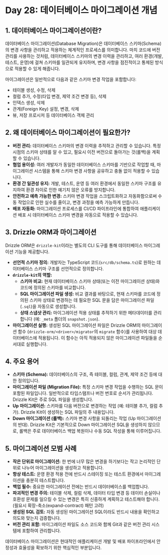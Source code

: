 # Day 28: 데이터베이스 마이그레이션 개념

## 1. 데이터베이스 마이그레이션이란?

데이터베이스 마이그레이션(Database Migration)은 데이터베이스 스키마(Schema)의 변경 사항을 관리하고 적용하는 체계적인 프로세스를 의미합니다. 마치 코드에 버전 관리를 사용하는 것처럼, 데이터베이스 스키마의 변경 이력을 관리하고, 여러 환경(개발, 테스트, 운영)에 걸쳐 스키마를 일관되게 유지하며, 변경 사항을 점진적이고 통제된 방식으로 적용할 수 있게 해줍니다.

마이그레이션은 일반적으로 다음과 같은 스키마 변경 작업을 포함합니다:

-   테이블 생성, 수정, 삭제
-   컬럼 추가, 수정(타입 변경, 제약 조건 변경 등), 삭제
-   인덱스 생성, 삭제
-   관계(Foreign Key) 설정, 변경, 삭제
-   뷰, 저장 프로시저 등 데이터베이스 객체 관리

## 2. 왜 데이터베이스 마이그레이션이 필요한가?

-   **버전 관리:** 데이터베이스 스키마의 변경 이력을 추적하고 관리할 수 있습니다. 특정 시점의 스키마 상태를 알 수 있고, 필요시 이전 버전으로 돌아가는 것(롤백)을 계획할 수 있습니다.
-   **협업 용이성:** 여러 개발자가 동일한 데이터베이스 스키마를 기반으로 작업할 때, 마이그레이션 시스템을 통해 스키마 변경 사항을 공유하고 충돌 없이 적용할 수 있습니다.
-   **환경 간 일관성 유지:** 개발, 테스트, 운영 등 여러 환경에서 동일한 스키마 구조를 유지하여 환경 차이로 인한 예기치 않은 오류를 방지합니다.
-   **안전하고 예측 가능한 변경:** 스키마 변경 작업을 스크립트화하고 자동화함으로써 수동 작업으로 인한 실수를 줄이고, 변경 과정을 예측 가능하게 만듭니다.
-   **배포 자동화:** 마이그레이션 프로세스를 CI/CD 파이프라인에 통합하여 애플리케이션 배포 시 데이터베이스 스키마 변경을 자동으로 적용할 수 있습니다.

## 3. Drizzle ORM과 마이그레이션

Drizzle ORM은 `drizzle-kit`이라는 별도의 CLI 도구를 통해 데이터베이스 마이그레이션 기능을 제공합니다.

-   **선언적 스키마 정의:** 개발자는 TypeScript 코드(`src/db/schema.ts`)로 원하는 데이터베이스 스키마 구조를 선언적으로 정의합니다.
-   **`drizzle-kit`의 역할:**
    -   **스키마 비교:** 현재 데이터베이스 스키마 상태(또는 이전 마이그레이션 상태)와 코드에 정의된 스키마를 비교합니다.
    -   **SQL 마이그레이션 파일 생성:** 비교 결과를 바탕으로, 현재 스키마를 코드에 정의된 스키마 상태로 변경하는 데 필요한 SQL 문을 담은 마이그레이션 파일(`.sql`)을 자동으로 생성합니다.
    -   **상태 스냅샷 관리:** 마이그레이션 적용 상태를 추적하기 위한 메타데이터를 관리합니다 (예: `_meta` 폴더의 `snapshot.json`).
-   **마이그레이션 실행:** 생성된 SQL 마이그레이션 파일은 Drizzle ORM의 마이그레이션 함수 (`drizzle-orm/<driver>/migrator`의 `migrate` 함수)를 사용하여 대상 데이터베이스에 적용됩니다. 이 함수는 아직 적용되지 않은 마이그레이션 파일들을 순서대로 실행합니다.

## 4. 주요 용어

-   **스키마 (Schema):** 데이터베이스의 구조, 즉 테이블, 컬럼, 관계, 제약 조건 등에 대한 정의입니다.
-   **마이그레이션 파일 (Migration File):** 특정 스키마 변경 작업을 수행하는 SQL 문이 포함된 파일입니다. 일반적으로 타임스탬프나 버전 번호로 순서가 관리됩니다. Drizzle Kit은 주로 SQL 파일을 생성합니다.
-   **Up 마이그레이션:** 스키마를 다음 버전으로 변경하는 작업 (예: 테이블 추가, 컬럼 추가). Drizzle Kit이 생성하는 SQL 파일의 주 내용입니다.
-   **Down 마이그레이션 (롤백):** 스키마 변경 사항을 되돌리는 작업 (Up 마이그레이션의 반대). Drizzle Kit은 기본적으로 Down 마이그레이션 SQL을 생성하지 않으므로, 롤백은 주로 데이터베이스 백업 복원이나 수동 SQL 작성을 통해 이루어집니다.

## 5. 마이그레이션 모범 사례

-   **작은 단위로 마이그레이션:** 한 번에 너무 많은 변경을 하기보다는 작고 논리적인 단위로 나누어 마이그레이션을 생성하고 적용합니다.
-   **항상 테스트:** 운영 환경 적용 전에 반드시 스테이징 또는 테스트 환경에서 마이그레이션을 충분히 테스트합니다.
-   **백업 필수:** 중요한 마이그레이션 전에는 반드시 데이터베이스를 백업합니다.
-   **파괴적인 변경 주의:** 테이블 삭제, 컬럼 삭제, 데이터 타입 변경 등 데이터 손실이나 호환성 문제를 일으킬 수 있는 변경은 특히 신중하게 계획하고 테스트해야 합니다. (필요시 확장-축소(expand-contract) 패턴 고려)
-   **생성된 SQL 검토:** 자동 생성된 마이그레이션 SQL이라도 반드시 내용을 확인하고 의도와 맞는지 검증합니다.
-   **버전 관리 포함:** 마이그레이션 파일도 소스 코드와 함께 Git과 같은 버전 관리 시스템에 포함하여 관리합니다.

데이터베이스 마이그레이션은 현대적인 애플리케이션 개발 및 배포 파이프라인에서 안정성과 효율성을 확보하기 위한 핵심적인 부분입니다. 
